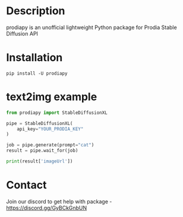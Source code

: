 # Description
prodiapy is an unofficial lightweight Python package for Prodia Stable Diffusion API

# Installation 
```commandline
pip install -U prodiapy
```

# text2img example

```python
from prodiapy import StableDiffusionXL

pipe = StableDiffusionXL(
    api_key="YOUR_PRODIA_KEY"
)

job = pipe.generate(prompt="cat")
result = pipe.wait_for(job)

print(result['imageUrl'])
```
# Contact
Join our discord to get help with package - https://discord.gg/GyBCkGnbUN